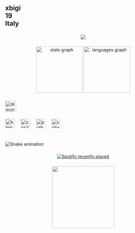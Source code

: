 <h2 align="left">xbigi<br>19<br>Italy</h2>

###

<div align="center">
  <img src="https://profile-counter.glitch.me/xbigi/count.svg?"  />
</div>

###

<div align="center">
  <img src="https://github-readme-stats.vercel.app/api?username=xbigi&hide_title=false&hide_rank=false&show_icons=true&include_all_commits=true&count_private=true&disable_animations=false&theme=dracula&locale=en&hide_border=false" height="150" alt="stats graph"  />
  <img src="https://github-readme-stats.vercel.app/api/top-langs?username=xbigi&locale=en&hide_title=false&layout=compact&card_width=320&langs_count=5&theme=dracula&hide_border=false" height="150" alt="languages graph"  />
</div>

###

<div align="left">
  <a href="https://discord.gg/WmbHkJEb" target="_blank">
    <img src="https://img.shields.io/static/v1?message=Discord&logo=discord&label=&color=7289DA&logoColor=white&labelColor=&style=for-the-badge" height="35" alt="discord logo"  />
  </a>
</div>

###

<div align="left">
  <img src="https://cdn.jsdelivr.net/gh/devicons/devicon/icons/html5/html5-original.svg" height="30" alt="html5 logo"  />
  <img width="12" />
  <img src="https://cdn.jsdelivr.net/gh/devicons/devicon/icons/css3/css3-original.svg" height="30" alt="css3 logo"  />
  <img width="12" />
  <img src="https://cdn.jsdelivr.net/gh/devicons/devicon/icons/python/python-original.svg" height="30" alt="python logo"  />
  <img width="12" />
  <img src="https://cdn.jsdelivr.net/gh/devicons/devicon/icons/csharp/csharp-original.svg" height="30" alt="csharp logo"  />
</div>

###

<br clear="both">

<img src="https://raw.githubusercontent.com/xbigi/xbigi/output/snake.svg" alt="Snake animation" />

###

<div align="center">
  <a href="https://open.spotify.com/user/azx7kps35rvku7qg7mdyc5m2a">
    <img src="https://spotify-recently-played-readme.vercel.app/api?user=azx7kps35rvku7qg7mdyc5m2a&count=5" alt="Spotify recently played"  />
  </a>
</div>

###

<div align="center">
  <img height="200" src="https://i.pinimg.com/736x/d5/8a/b2/d58ab2736056450922e34ff7e02a4192.jpg"  />
</div>

###

